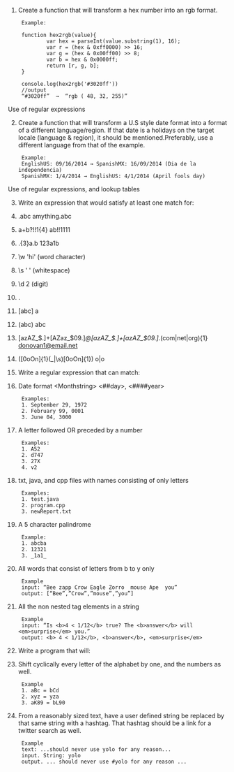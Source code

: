 1. Create a function that will transform a hex number into an rgb format. 

        Example: 
        
        function hex2rgb(value){
                var hex = parseInt(value.substring(1), 16);
                var r = (hex & 0xff0000) >> 16;
                var g = (hex & 0x00ff00) >> 8;
                var b = hex & 0x0000ff;
                return [r, g, b];
        }

        console.log(hex2rgb('#3020ff'))
        //output
        “#3020ff”  →  “rgb ( 48, 32, 255)”


  Use of regular expressions 
  
2. Create a function that will transform a U.S style date format into a format of a different                                 language/region. If that date is a holidays on the target locale (language & region), it                             should be mentioned. ​Preferably, use a different language from that of the example. 

        Example: 
        English­US: 09/16/2014 → Spanish­MX: 16/09/2014 (Dia de la independencia)  
        Spanish­MX: 1/4/2014 → English­US: 4/1/2014 (April fools day) 
        
  Use of regular expressions, and lookup tables 
  
3. Write an expression that would satisfy at least one match for: 
  1. .abc amything.abc
  2. a+b?!!1{4} ab!!1111
  3. .{3}a\.b 123a1b
  4. \w 'hi' (word character)
  5. \s ' ' (whitespace)
  6. \d 2 (digit)
  7. . 
  8. [abc] a
  9. (abc) abc
  10. [a­zA­Z_\$\.]+[A­Za­z_\$0­9\.]*@[a­zA­Z_\$\.]+[a­zA­Z_\$0­9\.]*\.(com|net|org){1} donovan1@email.net 
  11. \([0oOn]{1}(_|\s)[0oOn]{1}\) o|o

4.  Write a regular expression that can match: 

  1. Date format <Month­string> <##day>, <####year> 
        
          Examples:
          1. September 29, 1972 
          2. February 99, 0001 
          3. June 04, 3000 
      
  2. A letter followed OR preceded by a number 
    
          Examples:
          1. A52 
          2. d747 
          3. 27X 
          4. v2 

  3. txt, java, and cpp files with names consisting of only letters 
    
          Examples: 
          1. test.java 
          2. program.cpp 
          3. newReport.txt 

  4. A 5 character palindrome 
  
          Example:
          1. abcba 
          2. 12321 
          3. _1a1_ 

  5. All words that consist of letters from b to y only 
         
          Example 
          input​: “Bee zapp Crow Eagle Zorro  mouse Ape  you” 
          output​: [“Bee”,”Crow”,”mouse”,”you”]
    
  6. All the non nested tag elements in a string 
        
          Example 
          input​: “Is <b>4 < ­1/12</b> true? The <b>answer</b> will <em>surprise</em> you.” 
          output​: <b> 4 < ­1/12</b>, <b>answer</b>, <em>surprise</em> 

5. Write a program that will: 

  1. Shift cyclically every letter of the alphabet by one, and the numbers as well. 
    
          Example
          1. aBc = bCd 
          2. xyz = yza 
          3. aK89 = bL90 

  2. From a reasonably sized text, have a user defined string be replaced by that same string with a hashtag.
  That hashtag should be a link for a twitter search as well.  

          Example
          text: ...should never use yolo for any reason...
          input. String: yolo 
          output. ... should never use #yolo for any reason ...  
